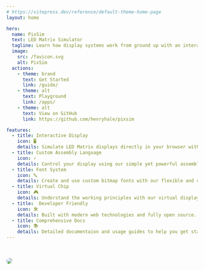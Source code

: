 ```yaml
---
# https://vitepress.dev/reference/default-theme-home-page
layout: home

hero:
  name: PixSim
  text: LED Matrix Simulator
  tagline: Learn how display systems work from ground up with an interactive simulator.
  image:
    src: /favicon.svg
    alt: PixSim
  actions:
    - theme: brand
      text: Get Started
      link: /guide/
    - theme: alt
      text: Playground
      link: /apps/
    - theme: alt
      text: View on GitHub
      link: https://github.com/henryhale/pixsim

features:
  - title: Interactive Display
    icon: 🖥️
    details: Simulate LED Matrix displays directly in your browser with real-time updates and visual feedback
  - title: Custom Assembly Language
    icon: ⚡
    details: Control your display using our simple yet powerful assembly language designed specifically for pixel manipulation
  - title: Font System
    icon: 🔤
    details: Create and use custom bitmap fonts with our flexible and customizable font editor
  - title: Virtual Chip
    icon: 🎮
    details: Understand the working principles with our virtual display controller chip
  - title:  Developer Friendly
    icon: 🛠️
    details: Built with modern web technologies and fully open source. Extend and modify to suit your needs
  - title: Comprehensive Docs
    icon: 📚
    details: Detailed documentaion and usage guides to help you get started quickly
---
```


<img src='/media/screenshot.png' style="margin: 2rem auto;border:1px solid var(--vp-c-gutter);border-radius:15px" />